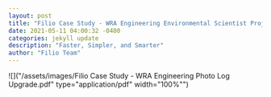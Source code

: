 ```yaml
---
layout: post
title: "Filio Case Study - WRA Engineering Environmental Scientist Project"
date: 2021-05-11 04:00:32 -0400
categories: jekyll update
description: "Faster, Simpler, and Smarter"
author: "Filio Team"
---
```


![]("/assets/images/Filio Case Study - WRA Engineering Photo Log Upgrade.pdf" type="application/pdf" width="100%"")

